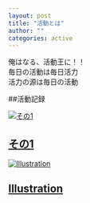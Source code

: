 ```yaml
---
layout: post
title: "活動とは"
author: ""
categories: active
---
```


俺はなる、活動王に！！  
毎日の活動は毎日活力  
活力の源は毎日の活動  

##活動記録

<div class="featured-posts-container">
  <!-- その1へのリンク -->
  <div class="custom-image-post">
    <a href="{{ site.baseurl }}/sono1">
      <img src="{{ site.baseurl }}/assets/img/arctic-1.jpg" alt="その1">
      <h2>その1</h2>
      </div>
    </a>
  </div>

  <!-- illustrationへのリンク -->
  <div class="featured-post-container">
    <a href="{{ site.baseurl }}/illustration">
       <div class="custom-image-post">
      <img src="{{ site.baseurl }}/assets/img/yuri1.png" alt="Illustration">
      <h2>Illustration</h2>
      </div>
    </a>
  </div>
</div>
